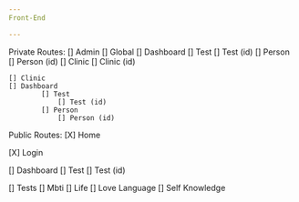 ```yaml
---
Front-End

---
```


Private Routes:
[] Admin
	[] Global
  	[] Dashboard
			[] Test
				[] Test (id)
			[] Person
				[] Person (id)
			[] Clinic
				[] Clinic (id)

	[] Clinic
  	[] Dashboard
			[] Test
				[] Test (id)
			[] Person
				[] Person (id)


Public Routes:
[X] Home

[X] Login

[] Dashboard
	[] Test
		[] Test (id)

[] Tests
	[] Mbti
	[] Life
	[] Love Language
	[] Self Knowledge
